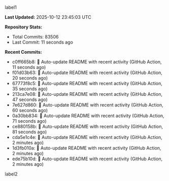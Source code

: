 
label1 
<!-- ACTIVITY_START -->
**Last Updated:** 2025-10-12 23:45:03 UTC

**Repository Stats:**
- Total Commits: 83506
- Last Commit: 11 seconds ago

**Recent Commits:**
- c0ff665b8: 🤖 Auto-update README with recent activity (GitHub Action, 11 seconds ago)
- f01d03b63: 🤖 Auto-update README with recent activity (GitHub Action, 20 seconds ago)
- 67773f8c5: 🤖 Auto-update README with recent activity (GitHub Action, 35 seconds ago)
- 213ca7e08: 🤖 Auto-update README with recent activity (GitHub Action, 47 seconds ago)
- 7e627d860: 🤖 Auto-update README with recent activity (GitHub Action, 60 seconds ago)
- 0a30bb834: 🤖 Auto-update README with recent activity (GitHub Action, 71 seconds ago)
- ce880158b: 🤖 Auto-update README with recent activity (GitHub Action, 81 seconds ago)
- cda5e1c4e: 🤖 Auto-update README with recent activity (GitHub Action, 2 minutes ago)
- 1d3fb010a: 🤖 Auto-update README with recent activity (GitHub Action, 2 minutes ago)
- ede75b10d: 🤖 Auto-update README with recent activity (GitHub Action, 2 minutes ago)
<!-- ACTIVITY_END -->

label2
